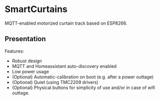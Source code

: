 # SmartCurtains
MQTT-enabled motorized curtain track based on ESP8266.

## Presentation
Features:
- Robust design
- MQTT and Homeassistant auto-discovery enabled
- Low power usage
- (Optional) Automatic-calibration on boot (e.g. after a power outtage)
- (Optional) Quiet (using TMC2209 drivers)
- (Optional) Physical buttons for simplicity of use and/or in case of wifi outtage. 
